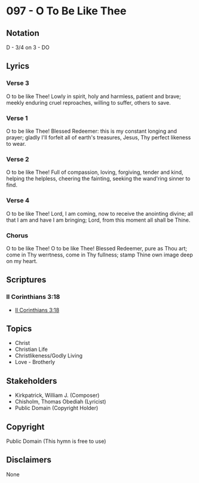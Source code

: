 # 097 - O To Be Like Thee

## Notation

D - 3/4 on 3 - DO

## Lyrics

### Verse 3

O to be like Thee! Lowly in spirit, holy and harmless, patient and brave; meekly enduring cruel reproaches, willing to suffer, others to save.

### Verse 1

O to be like Thee! Blessed Redeemer: this is my constant longing and prayer; gladly I'll forfeit all of earth's treasures, Jesus, Thy perfect likeness to wear.

### Verse 2

O to be like Thee! Full of compassion, loving, forgiving, tender and kind, helping the helpless, cheering the fainting, seeking the wand'ring sinner to find.

### Verse 4

O to be like Thee! Lord, I am coming, now to receive the anointing divine; all that I am and have I am bringing; Lord, from this moment all shall be Thine.

### Chorus

O to be like Thee! O to be like Thee! Blessed Redeemer, pure as Thou art; come in Thy werrtness, come in Thy fullness; stamp Thine own image deep on my heart.


## Scriptures

### II Corinthians 3:18

- [II Corinthians 3:18](https://www.biblegateway.com/passage/?search=II%20Corinthians%203%3A18)


## Topics

- Christ
- Christian Life
- Christlikeness/Godly Living
- Love - Brotherly

## Stakeholders

- Kirkpatrick, William J. (Composer)
- Chisholm, Thomas Obediah (Lyricist)
- Public Domain (Copyright Holder)

## Copyright

Public Domain
(This hymn is free to use)

## Disclaimers

None

